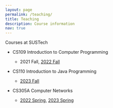 ```yaml
---
layout: page
permalink: /teaching/
title: Teaching
description: Course information
nav: true
---
```


Courses at SUSTech

- CS109 Introduction to Computer Programming
	- 2021 Fall, [2022 Fall](/courses/CS109/2022Fall)

- CS110 Introduction to Java Programming
	- [2023 Fall](/courses/CS110/2023Fall)

- CS305A Computer Networks
	- [2022 Spring](/courses/CS305A/2022Spring), [2023 Spring](/courses/CS305A/2023Spring)